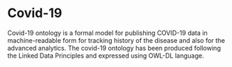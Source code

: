 # Covid-19
Covid-19 ontology is a formal model for publishing COVID-19 data in machine-readable form for tracking history of the disease and also for the advanced analytics.
The covid-19 ontology has been produced following the Linked Data Principles and expressed using OWL-DL language. 
